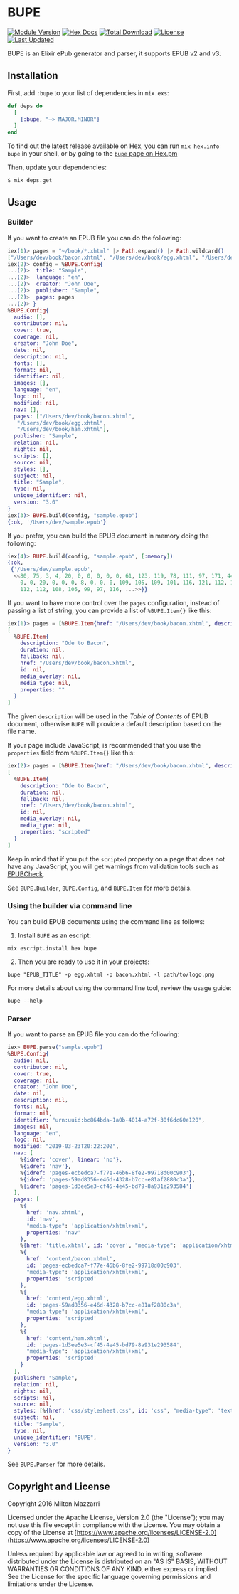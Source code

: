 # BUPE

[![Module Version](https://img.shields.io/hexpm/v/bupe.svg)](https://hex.pm/packages/bupe)
[![Hex Docs](https://img.shields.io/badge/hex-docs-lightgreen.svg)](https://hexdocs.pm/bupe/)
[![Total Download](https://img.shields.io/hexpm/dt/bupe.svg)](https://hex.pm/packages/bupe)
[![License](https://img.shields.io/hexpm/l/bupe.svg)](https://github.com/milmazz/bupe/blob/master/LICENSE)
[![Last Updated](https://img.shields.io/github/last-commit/milmazz/bupe.svg)](https://github.com/milmazz/bupe/commits/master)

BUPE is an Elixir ePub generator and parser, it supports EPUB v2 and v3.

## Installation

First, add `:bupe` to your list of dependencies in `mix.exs`:

```elixir
def deps do
  [
    {:bupe, "~> MAJOR.MINOR"}
  ]
end
```

To find out the latest release available on Hex, you can run `mix hex.info
bupe` in your shell, or by going to the
[`bupe` page on Hex.pm](https://hex.pm/packages/bupe)

Then, update your dependencies:

```sh-session
$ mix deps.get
```

## Usage

### Builder

If you want to create an EPUB file you can do the following:

```elixir
iex(1)> pages = "~/book/*.xhtml" |> Path.expand() |> Path.wildcard()
["/Users/dev/book/bacon.xhtml", "/Users/dev/book/egg.xhtml", "/Users/dev/book/ham.xhtml"]
iex(2)> config = %BUPE.Config{
...(2)>  title: "Sample",
...(2)>  language: "en",
...(2)>  creator: "John Doe",
...(2)>  publisher: "Sample",
...(2)>  pages: pages
...(2)> }
%BUPE.Config{
  audio: [],
  contributor: nil,
  cover: true,
  coverage: nil,
  creator: "John Doe",
  date: nil,
  description: nil,
  fonts: [],
  format: nil,
  identifier: nil,
  images: [],
  language: "en",
  logo: nil,
  modified: nil,
  nav: [],
  pages: ["/Users/dev/book/bacon.xhtml",
   "/Users/dev/book/egg.xhtml",
   "/Users/dev/book/ham.xhtml"],
  publisher: "Sample",
  relation: nil,
  rights: nil,
  scripts: [],
  source: nil,
  styles: [],
  subject: nil,
  title: "Sample",
  type: nil,
  unique_identifier: nil,
  version: "3.0"
}
iex(3)> BUPE.build(config, "sample.epub")
{:ok, '/Users/dev/sample.epub'}
```

If you prefer, you can build the EPUB document in memory doing the following:

```elixir
iex(4)> BUPE.build(config, "sample.epub", [:memory])
{:ok,
 {'/Users/dev/sample.epub',
  <<80, 75, 3, 4, 20, 0, 0, 0, 0, 0, 61, 123, 119, 78, 111, 97, 171, 44, 20, 0,
    0, 0, 20, 0, 0, 0, 8, 0, 0, 0, 109, 105, 109, 101, 116, 121, 112, 101, 97,
    112, 112, 108, 105, 99, 97, 116, ...>>}}
```

If you want to have more control over the `pages` configuration, instead of
passing a list of string, you can provide a list of `%BUPE.Item{}` like this:

```elixir
iex(1)> pages = [%BUPE.Item{href: "/Users/dev/book/bacon.xhtml", description: "Ode to Bacon"}]
[
  %BUPE.Item{
    description: "Ode to Bacon",
    duration: nil,
    fallback: nil,
    href: "/Users/dev/book/bacon.xhtml",
    id: nil,
    media_overlay: nil,
    media_type: nil,
    properties: ""
  }
]
```

The given `description` will be used in the _Table of Contents_ of EPUB
document, otherwise `BUPE` will provide a default description based on the file
name.

If your page include JavaScript, is recommended that you use the `properties`
field from `%BUPE.Item{}` like this:

```elixir
iex(2)> pages = [%BUPE.Item{href: "/Users/dev/book/bacon.xhtml", description: "Ode to Bacon", properties: "scripted"}]
[
  %BUPE.Item{
    description: "Ode to Bacon",
    duration: nil,
    fallback: nil,
    href: "/Users/dev/book/bacon.xhtml",
    id: nil,
    media_overlay: nil,
    media_type: nil,
    properties: "scripted"
  }
]
```

Keep in mind that if you put the `scripted` property on a page that does not
have any JavaScript, you will get warnings from validation tools such as
[EPUBCheck][epubcheck].

See `BUPE.Builder`, `BUPE.Config`, and `BUPE.Item` for more details.

### Using the builder via command line

You can build EPUB documents using the command line as follows:

1. Install `BUPE` as an escript:

```console
mix escript.install hex bupe
```

2. Then you are ready to use it in your projects:

```console
bupe "EPUB_TITLE" -p egg.xhtml -p bacon.xhtml -l path/to/logo.png
```

For more details about using the command line tool, review the usage guide:

```console
bupe --help
```

### Parser

If you want to parse an EPUB file you can do the following:

```elixir
iex> BUPE.parse("sample.epub")
%BUPE.Config{
  audio: nil,
  contributor: nil,
  cover: true,
  coverage: nil,
  creator: "John Doe",
  date: nil,
  description: nil,
  fonts: nil,
  format: nil,
  identifier: "urn:uuid:bc864bda-1a0b-4014-a72f-30f6dc60e120",
  images: nil,
  language: "en",
  logo: nil,
  modified: "2019-03-23T20:22:20Z",
  nav: [
    %{idref: 'cover', linear: 'no'},
    %{idref: 'nav'},
    %{idref: 'pages-ecbedca7-f77e-46b6-8fe2-99718d00c903'},
    %{idref: 'pages-59ad8356-e46d-4328-b7cc-e81af2880c3a'},
    %{idref: 'pages-1d3ee5e3-cf45-4e45-bd79-8a931e293584'}
  ],
  pages: [
    %{
      href: 'nav.xhtml',
      id: 'nav',
      "media-type": 'application/xhtml+xml',
      properties: 'nav'
    },
    %{href: 'title.xhtml', id: 'cover', "media-type": 'application/xhtml+xml'},
    %{
      href: 'content/bacon.xhtml',
      id: 'pages-ecbedca7-f77e-46b6-8fe2-99718d00c903',
      "media-type": 'application/xhtml+xml',
      properties: 'scripted'
    },
    %{
      href: 'content/egg.xhtml',
      id: 'pages-59ad8356-e46d-4328-b7cc-e81af2880c3a',
      "media-type": 'application/xhtml+xml',
      properties: 'scripted'
    },
    %{
      href: 'content/ham.xhtml',
      id: 'pages-1d3ee5e3-cf45-4e45-bd79-8a931e293584',
      "media-type": 'application/xhtml+xml',
      properties: 'scripted'
    }
  ],
  publisher: "Sample",
  relation: nil,
  rights: nil,
  scripts: nil,
  source: nil,
  styles: [%{href: 'css/stylesheet.css', id: 'css', "media-type": 'text/css'}],
  subject: nil,
  title: "Sample",
  type: nil,
  unique_identifier: "BUPE",
  version: "3.0"
}
```

See `BUPE.Parser` for more details.

## Copyright and License

Copyright 2016 Milton Mazzarri

Licensed under the Apache License, Version 2.0 (the "License");
you may not use this file except in compliance with the License.
You may obtain a copy of the License at [https://www.apache.org/licenses/LICENSE-2.0](https://www.apache.org/licenses/LICENSE-2.0)

Unless required by applicable law or agreed to in writing, software
distributed under the License is distributed on an "AS IS" BASIS,
WITHOUT WARRANTIES OR CONDITIONS OF ANY KIND, either express or implied.
See the License for the specific language governing permissions and
limitations under the License.

[epubcheck]: https://github.com/w3c/epubcheck
